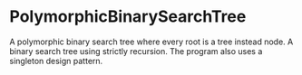 # PolymorphicBinarySearchTree
A polymorphic binary search tree where every root is a tree instead node. 
A binary search tree using strictly recursion. 
The program also uses a singleton design pattern. 

